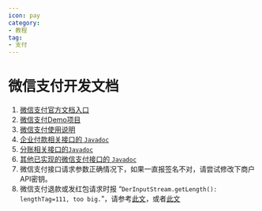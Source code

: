 ```yaml
---
icon: pay
category:
- 教程
tag:
- 支付
---
```

# 微信支付开发文档

1. [微信支付官方文档入口](https://pay.weixin.qq.com/wiki/doc/api/index.html)
2. [微信支付Demo项目](../../demo/pay.md)
3. [微信支付使用说明](./explain.md)
4. [企业付款相关接口的 `Javadoc`](http://www.binary.ac.cn/weixin-java-pay-javadoc/com/github/binarywang/wxpay/service/EntPayService.html)
5. [分账相关接口的`Javadoc`](http://www.binary.ac.cn/weixin-java-pay-javadoc/com/github/binarywang/wxpay/service/ProfitSharingService.html)
6. [其他已实现的微信支付接口的 `Javadoc`](http://www.binary.ac.cn/weixin-java-pay-javadoc/com/github/binarywang/wxpay/service/WxPayService.html)
7. 微信支付接口请求参数正确情况下，如果一直报签名不对，请尝试修改下商户API密钥。
8. 微信支付退款或发红包请求时报 “`DerInputStream.getLength(): lengthTag=111, too big.`”，请参考[此文](https://blog.csdn.net/oneniu/article/details/70154197)，或者[此文](https://www.cnblogs.com/niejunlei/p/5979106.html)
